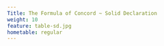 ```yaml
---
Title: The Formula of Concord ~ Solid Declaration
weight: 10
feature: table-sd.jpg
hometable: regular
---
```

